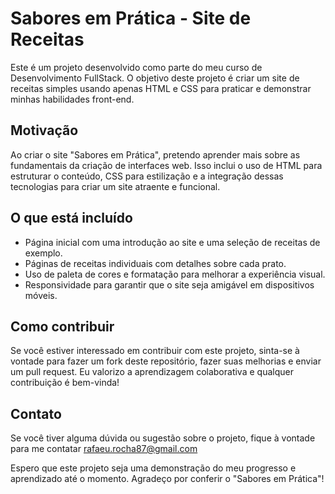 # Sabores em Prática - Site de Receitas

Este é um projeto desenvolvido como parte do meu curso de Desenvolvimento FullStack. O objetivo deste projeto é criar um site de receitas simples usando apenas HTML e CSS para praticar e demonstrar minhas habilidades front-end.

## Motivação

Ao criar o site "Sabores em Prática", pretendo aprender mais sobre as fundamentais da criação de interfaces web. Isso inclui o uso de HTML para estruturar o conteúdo, CSS para estilização e a integração dessas tecnologias para criar um site atraente e funcional.

## O que está incluído

- Página inicial com uma introdução ao site e uma seleção de receitas de exemplo.
- Páginas de receitas individuais com detalhes sobre cada prato.
- Uso de paleta de cores e formatação para melhorar a experiência visual.
- Responsividade para garantir que o site seja amigável em dispositivos móveis.

## Como contribuir

Se você estiver interessado em contribuir com este projeto, sinta-se à vontade para fazer um fork deste repositório, fazer suas melhorias e enviar um pull request. Eu valorizo a aprendizagem colaborativa e qualquer contribuição é bem-vinda!

## Contato

Se você tiver alguma dúvida ou sugestão sobre o projeto, fique à vontade para me contatar rafaeu.rocha87@gmail.com

Espero que este projeto seja uma demonstração do meu progresso e aprendizado até o momento. Agradeço por conferir o "Sabores em Prática"!

